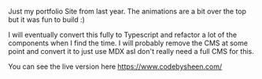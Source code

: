 Just my portfolio Site from last year. The animations are a bit over the top but it was fun to build :)

I will eventually convert this fully to Typescript and refactor a lot of the components when I find the time. 
I will probably remove the CMS at some point and convert it to just use MDX asI don't really need a full CMS for this.

You can see the live version here https://www.codebysheen.com/



